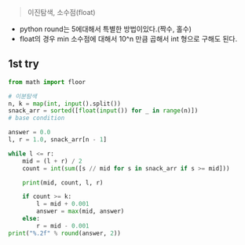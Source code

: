 > 이진탐색, 소수점(float)


- python round는 5에대해서 특별한 방법이있다.(짝수, 홀수)
- float의 경우 min 소수점에 대해서 10^n 만큼 곱해서 int 형으로 구해도 된다. 
## 1st try

```python
from math import floor

# 이분탐색
n, k = map(int, input().split())
snack_arr = sorted([float(input()) for _ in range(n)])
# base condition

answer = 0.0
l, r = 1.0, snack_arr[n - 1]

while l <= r:
    mid = (l + r) / 2
    count = int(sum([s // mid for s in snack_arr if s >= mid]))

    print(mid, count, l, r)

    if count >= k:
        l = mid + 0.001
        answer = max(mid, answer)
    else:
        r = mid - 0.001
print("%.2f" % round(answer, 2))
```